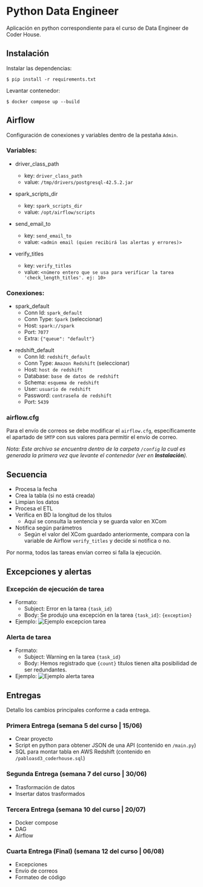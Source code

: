# Python Data Engineer

Aplicación en python correspondiente para el curso de Data Engineer de Coder House.

## Instalación

Instalar las dependencias:
```shell
$ pip install -r requirements.txt
```
Levantar contenedor:
```shell
$ docker compose up --build
```

## Airflow

Configuración de conexiones y variables dentro de la pestaña `Admin`.

### Variables:

- driver_class_path
  * key: ` driver_class_path `
  * value: ` /tmp/drivers/postgresql-42.5.2.jar `

- spark_scripts_dir 
  * key: ` spark_scripts_dir `
  * value: ` /opt/airflow/scripts `

- send_email_to 
  * key: ` send_email_to `
  * value: ` <admin email (quien recibirá las alertas y errores)> `

- verify_titles 
  * key: ` verify_titles `
  * value: ` <número entero que se usa para verificar la tarea 'check_length_titles'. ej: 10> `


### Conexiones:

- spark_default
  * Conn Id: `spark_default`
  * Conn Type: `Spark` (seleccionar)
  * Host: `spark://spark`
  * Port: `7077`
  * Extra: `{"queue": "default"}`
* redshift_default
  * Conn Id: `redshift_default`
  * Conn Type: `Amazon Redshift` (seleccionar)
  * Host: `host de redshift`
  * Database: `base de datos de redshift`
  * Schema: `esquema de redshift`
  * User: `usuario de redshift`
  * Password: `contraseña de redshift`
  * Port: `5439`

### airflow.cfg

Para el envío de correos se debe modificar el ` airflow.cfg `, específicamente el apartado de ` SMTP ` con sus valores para permitir el envío de correo.

*Nota: Este archivo se encuentra dentro de la carpeta ` /config ` la cual es generada la primera vez que levante el contenedor (ver en __Instalación__).*


## Secuencia

- Procesa la fecha
- Crea la tabla (si no está creada)
- Limpian los datos
- Procesa el ETL
- Verifica en BD la longitud de los títulos
  * Aquí se consulta la sentencia y se guarda valor en XCom
- Notifica según parámetros
  * Según el valor del XCom guardado anteriormente, compara con la variable de Airflow ` verify_titles ` y decide si notifica o no.

Por norma, todos las tareas envían correo si falla la ejecución.


## Excepciones y alertas

### Excepción de ejecución de tarea

- Formato:
  - Subject: Error en la tarea ` {task_id} `
  - Body: Se produjo una excepción en la tarea ` {task_id} `: ` {exception} `
- Ejemplo: ![Ejemplo excepcion tarea](https://drive.google.com/file/d/18hm61MR-F3QH4DcXverdX-aEPcWvrJ49/view?usp=sharing)

### Alerta de tarea

- Formato:
  - Subject: Warning en la tarea ` {task_id} `
  - Body: Hemos registrado que ` {count} ` títulos tienen alta posibilidad de ser redundantes.
- Ejemplo: ![Ejemplo alerta tarea](https://drive.google.com/file/d/1LdYSX97gxmPzlMDIa6HHhaNR2JsZPVl8/view?usp=sharing)


## Entregas
Detallo los cambios principales conforme a cada entrega.
### Primera Entrega (semana 5 del curso | 15/06)
- Crear proyecto
- Script en python para obtener JSON de una API (contenido en ``/main.py``)
- SQL para montar tabla en AWS Redshift (contenido en ``/pabloasd3_coderhouse.sql``)
### Segunda Entrega (semana 7 del curso | 30/06)
- Trasformación de datos
- Insertar datos trasformados
### Tercera Entrega (semana 10 del curso | 20/07)
- Docker compose
- DAG
- Airflow
### Cuarta Entrega (Final) (semana 12 del curso | 06/08)
- Excepciones
- Envío de correos
- Formateo de código